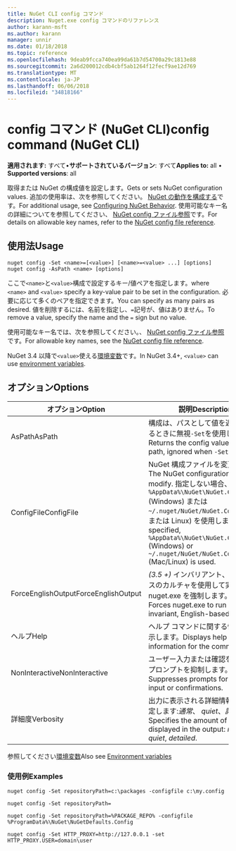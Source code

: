 ```yaml
---
title: NuGet CLI config コマンド
description: Nuget.exe config コマンドのリファレンス
author: karann-msft
ms.author: karann
manager: unnir
ms.date: 01/18/2018
ms.topic: reference
ms.openlocfilehash: 9deab9fcca740ea99da61b7d54700a29c1813e88
ms.sourcegitcommit: 2a6d200012cdb4cbf5ab1264f12fecf9ae12d769
ms.translationtype: MT
ms.contentlocale: ja-JP
ms.lasthandoff: 06/06/2018
ms.locfileid: "34818166"
---
```

# <a name="config-command-nuget-cli"></a><span data-ttu-id="c3f7e-103">config コマンド (NuGet CLI)</span><span class="sxs-lookup"><span data-stu-id="c3f7e-103">config command (NuGet CLI)</span></span>

<span data-ttu-id="c3f7e-104">**適用されます:** すべて&bullet;**サポートされているバージョン**: すべて</span><span class="sxs-lookup"><span data-stu-id="c3f7e-104">**Applies to:** all &bullet; **Supported versions**: all</span></span>

<span data-ttu-id="c3f7e-105">取得または NuGet の構成値を設定します。</span><span class="sxs-lookup"><span data-stu-id="c3f7e-105">Gets or sets NuGet configuration values.</span></span> <span data-ttu-id="c3f7e-106">追加の使用率は、次を参照してください。 [NuGet の動作を構成する](../consume-packages/configuring-nuget-behavior.md)です。</span><span class="sxs-lookup"><span data-stu-id="c3f7e-106">For additional usage, see [Configuring NuGet Behavior](../consume-packages/configuring-nuget-behavior.md).</span></span> <span data-ttu-id="c3f7e-107">使用可能なキー名の詳細についてを参照してください、 [NuGet config ファイル参照](../reference/nuget-config-file.md)です。</span><span class="sxs-lookup"><span data-stu-id="c3f7e-107">For details on allowable key names, refer to the [NuGet config file reference](../reference/nuget-config-file.md).</span></span>

## <a name="usage"></a><span data-ttu-id="c3f7e-108">使用法</span><span class="sxs-lookup"><span data-stu-id="c3f7e-108">Usage</span></span>

```cli
nuget config -Set <name>=[<value>] [<name>=<value> ...] [options]
nuget config -AsPath <name> [options]
```

<span data-ttu-id="c3f7e-109">ここで`<name>`と`<value>`構成で設定するキー/値ペアを指定します。</span><span class="sxs-lookup"><span data-stu-id="c3f7e-109">where `<name>` and `<value>` specify a key-value pair to be set in the configuration.</span></span> <span data-ttu-id="c3f7e-110">必要に応じて多くのペアを指定できます。</span><span class="sxs-lookup"><span data-stu-id="c3f7e-110">You can specify as many pairs as desired.</span></span> <span data-ttu-id="c3f7e-111">値を削除するには、名前を指定し、`=`記号が、値はありません。</span><span class="sxs-lookup"><span data-stu-id="c3f7e-111">To remove a value, specify the name and the `=` sign but no value.</span></span>

<span data-ttu-id="c3f7e-112">使用可能なキー名では、次を参照してください。、 [NuGet config ファイル参照](../reference/nuget-config-file.md)です。</span><span class="sxs-lookup"><span data-stu-id="c3f7e-112">For allowable key names, see the [NuGet config file reference](../reference/nuget-config-file.md).</span></span>

<span data-ttu-id="c3f7e-113">NuGet 3.4 以降で`<value>`使える[環境変数](cli-ref-environment-variables.md)です。</span><span class="sxs-lookup"><span data-stu-id="c3f7e-113">In NuGet 3.4+, `<value>` can use [environment variables](cli-ref-environment-variables.md).</span></span>

## <a name="options"></a><span data-ttu-id="c3f7e-114">オプション</span><span class="sxs-lookup"><span data-stu-id="c3f7e-114">Options</span></span>

| <span data-ttu-id="c3f7e-115">オプション</span><span class="sxs-lookup"><span data-stu-id="c3f7e-115">Option</span></span> | <span data-ttu-id="c3f7e-116">説明</span><span class="sxs-lookup"><span data-stu-id="c3f7e-116">Description</span></span> |
| --- | --- |
| <span data-ttu-id="c3f7e-117">AsPath</span><span class="sxs-lookup"><span data-stu-id="c3f7e-117">AsPath</span></span> | <span data-ttu-id="c3f7e-118">構成は、パスとして値を返しますするときに無視`-Set`を使用します。</span><span class="sxs-lookup"><span data-stu-id="c3f7e-118">Returns the config value as a path, ignored when `-Set` is used.</span></span> |
| <span data-ttu-id="c3f7e-119">ConfigFile</span><span class="sxs-lookup"><span data-stu-id="c3f7e-119">ConfigFile</span></span> | <span data-ttu-id="c3f7e-120">NuGet 構成ファイルを変更します。</span><span class="sxs-lookup"><span data-stu-id="c3f7e-120">The NuGet configuration file to modify.</span></span> <span data-ttu-id="c3f7e-121">指定しない場合、 `%AppData%\NuGet\NuGet.Config` (Windows) または`~/.nuget/NuGet/NuGet.Config`(Mac または Linux) を使用します。</span><span class="sxs-lookup"><span data-stu-id="c3f7e-121">If not specified, `%AppData%\NuGet\NuGet.Config` (Windows) or `~/.nuget/NuGet/NuGet.Config` (Mac/Linux) is used.</span></span>|
| <span data-ttu-id="c3f7e-122">ForceEnglishOutput</span><span class="sxs-lookup"><span data-stu-id="c3f7e-122">ForceEnglishOutput</span></span> | <span data-ttu-id="c3f7e-123">*(3.5 +)* インバリアント、英語ベースのカルチャを使用して実行する nuget.exe を強制します。</span><span class="sxs-lookup"><span data-stu-id="c3f7e-123">*(3.5+)* Forces nuget.exe to run using an invariant, English-based culture.</span></span> |
| <span data-ttu-id="c3f7e-124">ヘルプ</span><span class="sxs-lookup"><span data-stu-id="c3f7e-124">Help</span></span> | <span data-ttu-id="c3f7e-125">ヘルプ コマンドに関する情報を表示します。</span><span class="sxs-lookup"><span data-stu-id="c3f7e-125">Displays help information for the command.</span></span> |
| <span data-ttu-id="c3f7e-126">NonInteractive</span><span class="sxs-lookup"><span data-stu-id="c3f7e-126">NonInteractive</span></span> | <span data-ttu-id="c3f7e-127">ユーザー入力または確認を要求するプロンプトを抑制します。</span><span class="sxs-lookup"><span data-stu-id="c3f7e-127">Suppresses prompts for user input or confirmations.</span></span> |
| <span data-ttu-id="c3f7e-128">詳細度</span><span class="sxs-lookup"><span data-stu-id="c3f7e-128">Verbosity</span></span> | <span data-ttu-id="c3f7e-129">出力に表示される詳細情報の量を指定します:*通常*、 *quiet*、*詳細*です。</span><span class="sxs-lookup"><span data-stu-id="c3f7e-129">Specifies the amount of detail displayed in the output: *normal*, *quiet*, *detailed*.</span></span> |

<span data-ttu-id="c3f7e-130">参照してください[環境変数](cli-ref-environment-variables.md)</span><span class="sxs-lookup"><span data-stu-id="c3f7e-130">Also see [Environment variables](cli-ref-environment-variables.md)</span></span>

### <a name="examples"></a><span data-ttu-id="c3f7e-131">使用例</span><span class="sxs-lookup"><span data-stu-id="c3f7e-131">Examples</span></span>

```cli
nuget config -Set repositoryPath=c:\packages -configfile c:\my.config

nuget config -Set repositoryPath=

nuget config -Set repositoryPath=%PACKAGE_REPO% -configfile %ProgramData%\NuGet\NuGetDefaults.Config

nuget config -Set HTTP_PROXY=http://127.0.0.1 -set HTTP_PROXY.USER=domain\user
```
